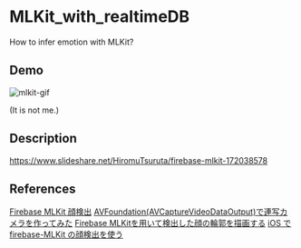 # MLKit_with_realtimeDB
How to infer emotion with MLKit?


## Demo
![mlkit-gif](https://user-images.githubusercontent.com/24838521/64917039-72247880-d7c6-11e9-9e25-b95857336dc0.gif)

(It is not me.)

## Description
https://www.slideshare.net/HiromuTsuruta/firebase-mlkit-172038578

## References
[Firebase MLKit 顔検出](https://firebase.google.com/docs/ml-kit/detect-faces?hl=ja)
[AVFoundation(AVCaptureVideoDataOutput)で連写カメラを作ってみた](https://dev.classmethod.jp/smartphone/ios-avfoundation-avcapturevideodataoutput/)
[Firebase MLKitを用いて検出した顔の輪郭を描画する](https://qiita.com/FuJino/items/54e70b95039a23993c73)
[iOS で firebase-MLKit の顔検出を使う](https://qiita.com/Susumu0417/items/e53d6e1c6b07a9a2b798)

